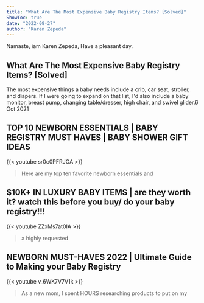 ```yaml
---
title: "What Are The Most Expensive Baby Registry Items? [Solved]"
ShowToc: true 
date: "2022-08-27"
author: "Karen Zepeda" 
---
```


Namaste, iam Karen Zepeda, Have a pleasant day.
## What Are The Most Expensive Baby Registry Items? [Solved]
The most expensive things a baby needs include a crib, car seat, stroller, and diapers. If I were going to expand on that list, I'd also include a baby monitor, breast pump, changing table/dresser, high chair, and swivel glider.6 Oct 2021

## TOP 10 NEWBORN ESSENTIALS |  BABY REGISTRY MUST HAVES | BABY SHOWER GIFT IDEAS
{{< youtube sr0c0PFRJOA >}}
>Here are my top ten favorite newborn essentials and 

## $10K+ IN LUXURY BABY ITEMS | are they worth it? watch this before you buy/ do your baby registry!!!
{{< youtube ZZxMs7at0IA >}}
>a highly requested 

## NEWBORN MUST-HAVES 2022 | Ultimate Guide to Making your Baby Registry
{{< youtube v_6WK7V7V1k >}}
>As a new mom, I spent HOURS researching products to put on my 

